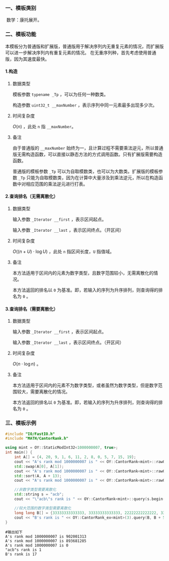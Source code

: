### 一、模板类别

​	数学：康托展开。

### 二、模板功能

   本模板分为普通版和扩展版，普通版用于解决序列内无重复元素的情况，而扩展版可以进一步解决序列内有重复元素的情况。
   在无重序列种，首先考虑使用普通版，因为其速度最快。

#### 1.构造

1. 数据类型

   模板参数 `typename _Tp` ，可以为任何一种数类。

   构造参数 `uint32_t __maxNumber` ，表示序列中同一元素最多出现多少次。

2. 时间复杂度

   $O(n)$ ，此处 `n` 指 `__maxNumber`。

3. 备注

   由于普通版的 `__maxNumber` 始终为一，且计算过程不需要乘法逆元，所以普通版无需构造函数，可以直接以静态方法的方式调用函数。只有扩展版需要构造函数。

   普通版的模板参数 `_Tp` 可以为自取模数类，也可以为大数类。扩展版的模板参数 `_Tp` 只能为自取模数类，因为在计算中大量涉及到乘法逆元，所以在构造函数中对相应范围的乘法逆元进行打表。

#### 2.查询排名（无需离散化）

1. 数据类型

   输入参数 `_Iterator __first` ，表示区间起点。

   输入参数 `_Iterator __last` ，表示区间终点。（开区间）

2. 时间复杂度

   $O((n+U)\cdot\log U)$ ，此处 `n` 指区间长度，`U` 指值域。

3. 备注

   本方法适用于区间内的元素为数字类型，且数字范围较小，无需离散化的情况。

   本方法返回的排名以 `0` 为基准。即，若输入的序列为升序排列，则查询得的排名为 `0` 。

#### 3.查询排名（需要离散化）

1. 数据类型

   输入参数 `_Iterator __first` ，表示区间起点。

   输入参数 `_Iterator __last` ，表示区间终点。（开区间）

2. 时间复杂度

   $O(n\cdot\log n)$ 。

3. 备注

   本方法适用于区间内的元素不为数字类型，或者虽然为数字类型，但是数字范围较大，需要离散化的情况。

   本方法返回的排名以 `0` 为基准。即，若输入的序列为升序排列，则查询得的排名为 `0` 。

### 三、模板示例

```c++
#include "IO/FastIO.h"
#include "MATH/CantorRank.h"

using mint = OY::StaticModInt32<1000000007, true>;
int main() {
    int A[] = {4, 20, 9, 1, 6, 11, 2, 8, 0, 5, 7, 15, 19};
    cout << "A's rank mod 1000000007 is " << OY::CantorRank<mint>::rawQuery(A, A + 13) << endl;
    std::swap(A[0], A[1]);
    cout << "A's rank mod 1000000007 is " << OY::CantorRank<mint>::rawQuery(A, A + 13) << endl;
    std::sort(A, A + 13);
    cout << "A's rank mod 1000000007 is " << OY::CantorRank<mint>::rawQuery(A, A + 13) << endl;

    //非数字类型需要离散化
    std::string s = "acb";
    cout << "\"acb\"s rank is " << OY::CantorRank<mint>::query(s.begin(), s.end()) << endl;

    //较大范围的数字类型需要离散化
    long long B[] = {33333333333333, 33333333333333, 22222222222222, 33333333333333, 11111111111111};
    cout << "B's rank is " << OY::CantorRank_ex<mint>(3).query(B, B + 5) << endl;
}
```

```
#输出如下
A's rank mod 1000000007 is 902001313
A's rank mod 1000000007 is 893681285
A's rank mod 1000000007 is 0
"acb"s rank is 1
B's rank is 17

```

